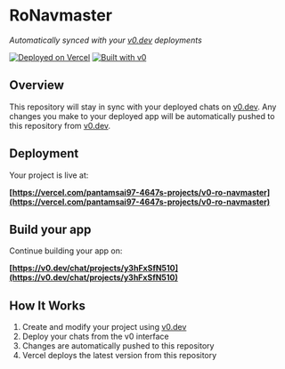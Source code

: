 # RoNavmaster

*Automatically synced with your [v0.dev](https://v0.dev) deployments*

[![Deployed on Vercel](https://img.shields.io/badge/Deployed%20on-Vercel-black?style=for-the-badge&logo=vercel)](https://vercel.com/pantamsai97-4647s-projects/v0-ro-navmaster)
[![Built with v0](https://img.shields.io/badge/Built%20with-v0.dev-black?style=for-the-badge)](https://v0.dev/chat/projects/y3hFxSfN510)

## Overview

This repository will stay in sync with your deployed chats on [v0.dev](https://v0.dev).
Any changes you make to your deployed app will be automatically pushed to this repository from [v0.dev](https://v0.dev).

## Deployment

Your project is live at:

**[https://vercel.com/pantamsai97-4647s-projects/v0-ro-navmaster](https://vercel.com/pantamsai97-4647s-projects/v0-ro-navmaster)**

## Build your app

Continue building your app on:

**[https://v0.dev/chat/projects/y3hFxSfN510](https://v0.dev/chat/projects/y3hFxSfN510)**

## How It Works

1. Create and modify your project using [v0.dev](https://v0.dev)
2. Deploy your chats from the v0 interface
3. Changes are automatically pushed to this repository
4. Vercel deploys the latest version from this repository
